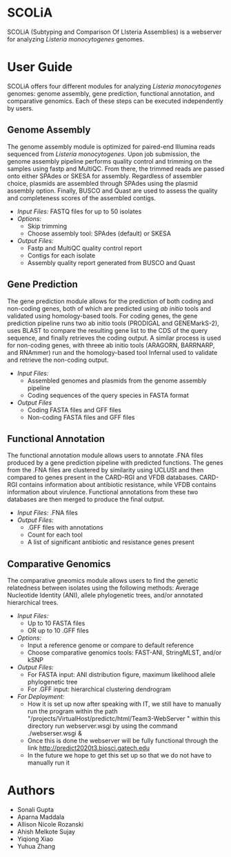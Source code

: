 # SCOLiA

SCOLiA (Subtyping and Comparison Of LIsteria Assemblies) is a webserver for analyzing *Listeria monocytogenes* genomes. 

# User Guide

SCOLiA offers four different modules for analyzing *Listeria monocytogenes* genomes: genome assembly, gene prediction, functional annotation, and comparative genomics. Each of these steps can be executed independently by users.

## Genome Assembly

The genome assembly module is optimized for paired-end Illumina reads sequenced from *Listeria monocytogenes*. Upon job submission, the genome assembly pipeline performs quality control and trimming on the samples using fastp and MultiQC. From there, the trimmed reads are passed onto either SPAdes or SKESA for assembly. Regardless of assembler choice, plasmids are assembled through SPAdes using the plasmid assembly option. Finally, BUSCO and Quast are used to assess the quality and completeness scores of the assembled contigs. 

* *Input Files:* FASTQ files for up to 50 isolates 
* *Options:* 
    * Skip trimming
    * Choose assembly tool: SPAdes (default) or SKESA
* *Output Files:* 
    * Fastp and MultiQC quality control report
    * Contigs for each isolate
    * Assembly quality report generated from BUSCO and Quast

## Gene Prediction

The gene prediction module allows for the prediction of both coding and non-coding genes, both of which are predicted using *ab initio* tools and validated using homology-based tools. For coding genes, the gene prediction pipeline runs two ab initio tools (PRODIGAL and GENEMarkS-2), uses BLAST to compare the resulting gene list to the CDS of the query sequence, and finally retrieves the coding output. A similar process is used for non-coding genes, with threee ab initio tools (ARAGORN, BARRNARP, and RNAmmer) run and the homology-based tool Infernal used to validate and retrieve the non-coding output.

* *Input Files:*
    * Assembled genomes and plasmids from the genome assembly pipeline
    * Coding sequences of the query species in FASTA format
* *Output Files*
    * Coding FASTA files and GFF files
    * Non-coding FASTA files and GFF files

## Functional Annotation

The functional annotation module allows users to annotate .FNA files produced by a gene prediction pipeline with predicted functions. The genes from the .FNA files are clustered by similarity using UCLUSt and then compared to genes present in the CARD-RGI and VFDB databases. CARD-RGI contains information about antibiotic resistance, while VFDB contains information about virulence. Functional annotations from these two databases are then merged to produce the final output. 

* *Input Files:* .FNA files
* *Output Files:* 
    * .GFF files with annotations
    * Count for each tool
    * A list of significant antibiotic and resistance genes present

## Comparative Genomics

The comparative gneomics module allows users to find the genetic relatedness between isolates using the following methods: Average Nucleotide Identity (ANI), allele phylogenetic trees, and/or annotated hierarchical trees.

* *Input Files:* 
    * Up to 10 FASTA files
    * OR up to 10 .GFF files
* *Options:* 
    * Input a reference genome or compare to default reference
    * Choose comparative genomics tools: FAST-ANI, StringMLST, and/or kSNP
* *Output Files:* 
    * For FASTA input: ANI distribution figure, maximum likelihood allele phylogenetic tree
    * For .GFF input: hierarchical clustering dendrogram
* *For Deployment:*
    * How it is set up now after speaking with IT, we still have to manually run the program within the path "/projects/VirtualHost/predictc/html/Team3-WebServer " within this directory run webserver.wsgi by using the command ./webserser.wsgi &
    * Once this is done the webserver will be fully functional through the link http://predict2020t3.biosci.gatech.edu
    * In the future we hope to get this set up so that we do not have to manually run it 
# Authors

* Sonali Gupta
* Aparna Maddala
* Allison Nicole Rozanski
* Ahish Melkote Sujay
* Yiqiong Xiao
* Yuhua Zhang



